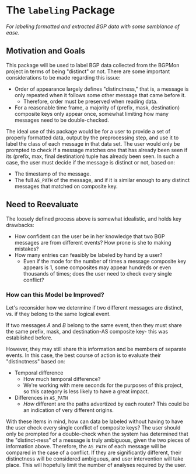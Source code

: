 # The `labeling` Package
*For labeling formatted and extracted BGP data with some semblance of ease.*

## Motivation and Goals
This package will be used to label BGP data collected from the BGPMon project in
terms of being "distinct" or not. There are some important considerations to be
made regarding this issue:
* Order of appearance largely defines "distinctness," that is, a message is only
  repeated when it follows some other message that came before it.
  * Therefore, order must be preserved when reading data.
* For a reasonable time frame, a majority of (prefix, mask, destination)
  composite keys only appear once, somewhat limiting how many messages need to
  be double-checked.

The ideal use of this package would be for a user to provide a set of properly
formatted data, output by the preprocessing step, and use it to label the
class of each message in that data set. The user would only be prompted to
check if a message matches one that has already been seen if its (prefix, max,
final destination) tuple has already been seen. In such a case, the user must
decide if the message is distinct or not, based on:
* The timestamp of the message.
* The full `AS_PATH` of the message, and if it is similar enough to any distinct
  messages that matched on composite key.

## Need to Reevaluate
The loosely defined process above is somewhat idealistic, and holds key
drawbacks:
* How confident can the user be in her knowledge that two BGP messages are from
  different events? How prone is she to making mistakes?
* How many entries can feasibly be labeled by hand by a user?
  * Even if the mode for the number of times a message composite key appears is
    1, some composites may appear hundreds or even thousands of times; does the
    user need to check every single conflict?

### How can this Model be Improved?
Let's reconsider how we determine if two different messages are distinct, vs. if
they belong to the same logical event.

If two messages *A* and *B* belong to the same event, then they must share the
same prefix, mask, and destination-AS composite key- this was established
before.

However, they may still share this information and be members of separate
events. In this case, the best course of action is to evaluate their
"distinctness" based on:
* Temporal difference
  * How much temporal difference?
  * We're working with mere seconds for the purposes of this project, so this
    category is less likely to have a great impact.
* Differences in `AS_PATH`
  * *How* different are the paths advertized by each router? This could be an
    indication of very different origins.

With these items in mind, how can data be labeled without having to have the
user check every single conflict of composite keys? The user should only be
prompted for a double-check when the system has determined that the
"distinct-ness" of a message is truly ambiguous, given the two pieces of
information above. Therefore, the `AS_PATH` of each message will be compared in
the case of a conflict. If they are significantly different, their distinctness
will be considered ambiguous, and user intervention will take place. This will
hopefully limit the number of analyses required by the user.
